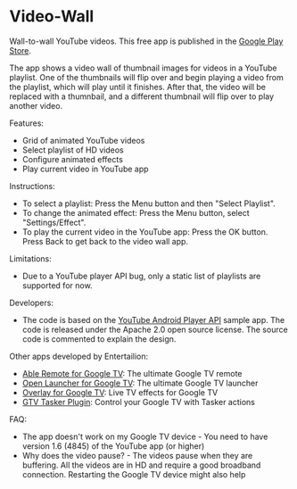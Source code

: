Video-Wall
==========
<p>Wall-to-wall YouTube videos. This free app is published in the <a href="https://play.google.com/store/apps/details?id=com.entertailion.android.videowall">Google Play Store</a>.</p>

<p>The app shows a video wall of thumbnail images for videos in a YouTube playlist. One of the thumbnails will flip over and begin playing a video from the playlist, which will play until it finishes. After that, the video will be replaced with a thumnbail, and a different thumbnail will flip over to play another video.</p>

<p>Features:
<ul>
<li>Grid of animated YouTube videos</li>
<li>Select playlist of HD videos</li>
<li>Configure animated effects</li>
<li>Play current video in YouTube app</li>
</ul>
</p>

<p>Instructions:
<ul>
<li>To select a playlist: Press the Menu button and then "Select Playlist".</li>
<li>To change the animated effect: Press the Menu button, select "Settings/Effect".</li>
<li>To play the current video in the YouTube app: Press the OK button. Press Back to get back to the video wall app.</li>
</ul>
</p>

<p>Limitations:
<ul>
<li>Due to a YouTube player API bug, only a static list of playlists are supported for now.</li>
</ul>
</p>


<p>Developers:
<ul>
<li>The code is based on the <a href="https://developers.google.com/youtube/android/player/">YouTube Android Player API</a> sample app. The code is released under the Apache 2.0 open source license. The source code is commented to explain the design.</li>
</ul>
</p>

<p>Other apps developed by Entertailion:
<ul>
<li><a href="https://play.google.com/store/apps/details?id=com.entertailion.android.tvremote">Able Remote for Google TV</a>: The ultimate Google TV remote</li>
<li><a href="https://play.google.com/store/apps/details?id=com.entertailion.android.launcher">Open Launcher for Google TV</a>: The ultimate Google TV launcher</li>
<li><a href="https://play.google.com/store/apps/details?id=com.entertailion.android.overlay">Overlay for Google TV</a>: Live TV effects for Google TV</li>
<li><a href="https://play.google.com/store/apps/details?id=com.entertailion.android.tasker">GTV Tasker Plugin</a>: Control your Google TV with Tasker actions</li>
</ul>
</p>

<p>FAQ:
<ul>
<li>The app doesn't work on my Google TV device -  You need to have version 1.6 (4845) of the YouTube app (or higher)</li>
<li>Why does the video pause? - The videos pause when they are buffering. All the videos are in HD and require a good broadband connection. Restarting the Google TV device might also help</li>
</ul>
</p>


